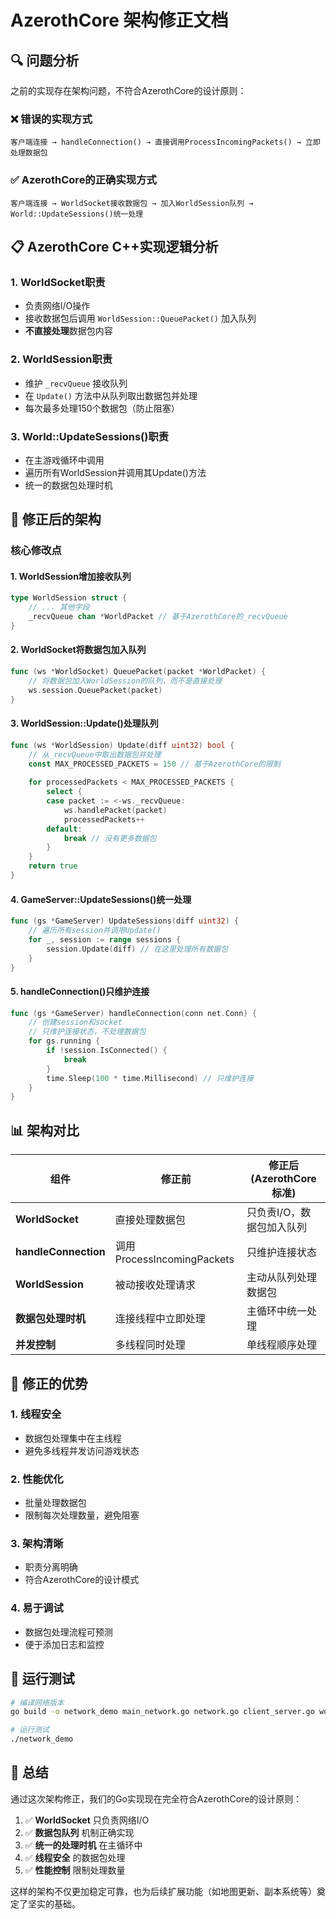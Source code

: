 # AzerothCore 架构修正文档

## 🔍 **问题分析**

之前的实现存在架构问题，不符合AzerothCore的设计原则：

### ❌ **错误的实现方式**
```
客户端连接 → handleConnection() → 直接调用ProcessIncomingPackets() → 立即处理数据包
```

### ✅ **AzerothCore的正确实现方式**
```
客户端连接 → WorldSocket接收数据包 → 加入WorldSession队列 → World::UpdateSessions()统一处理
```

## 📋 **AzerothCore C++实现逻辑分析**

### 1. **WorldSocket职责**
- 负责网络I/O操作
- 接收数据包后调用 `WorldSession::QueuePacket()` 加入队列
- **不直接处理**数据包内容

### 2. **WorldSession职责**
- 维护 `_recvQueue` 接收队列
- 在 `Update()` 方法中从队列取出数据包并处理
- 每次最多处理150个数据包（防止阻塞）

### 3. **World::UpdateSessions()职责**
- 在主游戏循环中调用
- 遍历所有WorldSession并调用其Update()方法
- 统一的数据包处理时机

## 🔧 **修正后的架构**

### **核心修改点**

#### 1. **WorldSession增加接收队列**
```go
type WorldSession struct {
    // ... 其他字段
    _recvQueue chan *WorldPacket // 基于AzerothCore的_recvQueue
}
```

#### 2. **WorldSocket将数据包加入队列**
```go
func (ws *WorldSocket) QueuePacket(packet *WorldPacket) {
    // 将数据包加入WorldSession的队列，而不是直接处理
    ws.session.QueuePacket(packet)
}
```

#### 3. **WorldSession::Update()处理队列**
```go
func (ws *WorldSession) Update(diff uint32) bool {
    // 从_recvQueue中取出数据包并处理
    const MAX_PROCESSED_PACKETS = 150 // 基于AzerothCore的限制
    
    for processedPackets < MAX_PROCESSED_PACKETS {
        select {
        case packet := <-ws._recvQueue:
            ws.handlePacket(packet)
            processedPackets++
        default:
            break // 没有更多数据包
        }
    }
    return true
}
```

#### 4. **GameServer::UpdateSessions()统一处理**
```go
func (gs *GameServer) UpdateSessions(diff uint32) {
    // 遍历所有session并调用Update()
    for _, session := range sessions {
        session.Update(diff) // 在这里处理所有数据包
    }
}
```

#### 5. **handleConnection()只维护连接**
```go
func (gs *GameServer) handleConnection(conn net.Conn) {
    // 创建session和socket
    // 只维护连接状态，不处理数据包
    for gs.running {
        if !session.IsConnected() {
            break
        }
        time.Sleep(100 * time.Millisecond) // 只维护连接
    }
}
```

## 📊 **架构对比**

| 组件 | 修正前 | 修正后 (AzerothCore标准) |
|------|--------|-------------------------|
| **WorldSocket** | 直接处理数据包 | 只负责I/O，数据包加入队列 |
| **handleConnection** | 调用ProcessIncomingPackets | 只维护连接状态 |
| **WorldSession** | 被动接收处理请求 | 主动从队列处理数据包 |
| **数据包处理时机** | 连接线程中立即处理 | 主循环中统一处理 |
| **并发控制** | 多线程同时处理 | 单线程顺序处理 |

## 🎯 **修正的优势**

### 1. **线程安全**
- 数据包处理集中在主线程
- 避免多线程并发访问游戏状态

### 2. **性能优化**
- 批量处理数据包
- 限制每次处理数量，避免阻塞

### 3. **架构清晰**
- 职责分离明确
- 符合AzerothCore的设计模式

### 4. **易于调试**
- 数据包处理流程可预测
- 便于添加日志和监控

## 🚀 **运行测试**

```bash
# 编译网络版本
go build -o network_demo main_network.go network.go client_server.go world.go unit.go entities.go damage.go

# 运行测试
./network_demo
```

## 📝 **总结**

通过这次架构修正，我们的Go实现现在完全符合AzerothCore的设计原则：

1. ✅ **WorldSocket** 只负责网络I/O
2. ✅ **数据包队列** 机制正确实现
3. ✅ **统一的处理时机** 在主循环中
4. ✅ **线程安全** 的数据包处理
5. ✅ **性能控制** 限制处理数量

这样的架构不仅更加稳定可靠，也为后续扩展功能（如地图更新、副本系统等）奠定了坚实的基础。